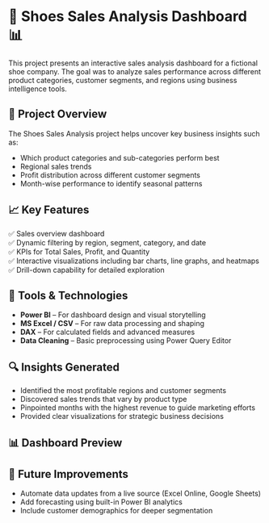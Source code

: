 # 👟 Shoes Sales Analysis Dashboard 📊

This project presents an interactive sales analysis dashboard for a fictional shoe company. The goal was to analyze sales performance across different product categories, customer segments, and regions using business intelligence tools.

## 📌 Project Overview

The Shoes Sales Analysis project helps uncover key business insights such as:
- Which product categories and sub-categories perform best
- Regional sales trends
- Profit distribution across different customer segments
- Month-wise performance to identify seasonal patterns

## 📈 Key Features

✅ Sales overview dashboard  
✅ Dynamic filtering by region, segment, category, and date  
✅ KPIs for Total Sales, Profit, and Quantity  
✅ Interactive visualizations including bar charts, line graphs, and heatmaps  
✅ Drill-down capability for detailed exploration

## 🧰 Tools & Technologies

- **Power BI** – For dashboard design and visual storytelling  
- **MS Excel / CSV** – For raw data processing and shaping  
- **DAX** – For calculated fields and advanced measures  
- **Data Cleaning** – Basic preprocessing using Power Query Editor

## 🔍 Insights Generated

- Identified the most profitable regions and customer segments  
- Discovered sales trends that vary by product type  
- Pinpointed months with the highest revenue to guide marketing efforts  
- Provided clear visualizations for strategic business decisions

## 📊 Dashboard Preview



## 🚀 Future Improvements

- Automate data updates from a live source (Excel Online, Google Sheets)  
- Add forecasting using built-in Power BI analytics  
- Include customer demographics for deeper segmentation

